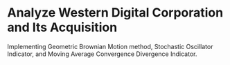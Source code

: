 # Analyze Western Digital Corporation and Its Acquisition
Implementing Geometric Brownian Motion method, Stochastic Oscillator Indicator, and Moving Average Convergence Divergence Indicator.

